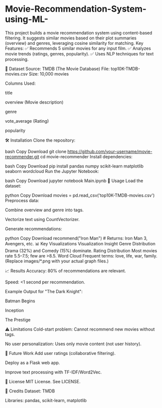 # Movie-Recommendation-System-using-ML-
This project builds a movie recommendation system using content-based filtering. It suggests similar movies based on their plot summaries (overview) and genres, leveraging cosine similarity for matching.
Key Features:
✅ Recommends 5 similar movies for any input film.
✅ Analyzes movie trends (ratings, genres, popularity).
✅ Uses NLP techniques for text processing.

📂 Dataset
Source: TMDB (The Movie Database)
File: top10K-TMDB-movies.csv
Size: 10,000 movies

Columns Used:

title

overview (Movie description)

genre

vote_average (Rating)

popularity

🛠️ Installation
Clone the repository:

bash
Copy
Download
git clone https://github.com/your-username/movie-recommender.git
cd movie-recommender
Install dependencies:

bash
Copy
Download
pip install pandas numpy scikit-learn matplotlib seaborn wordcloud
Run the Jupyter Notebook:

bash
Copy
Download
jupyter notebook Main.ipynb
🚀 Usage
Load the dataset:

python
Copy
Download
movies = pd.read_csv('top10K-TMDB-movies.csv')
Preprocess data:

Combine overview and genre into tags.

Vectorize text using CountVectorizer.

Generate recommendations:

python
Copy
Download
recommend("Iron Man")  # Returns: Iron Man 3, Avengers, etc.
📊 Key Visualizations
Visualization	Insight
Genre Distribution	Drama (32%) and Comedy (15%) dominate.
Rating Distribution	Most movies rate 5.5–7.5; few are >8.5.
Word Cloud	Frequent terms: love, life, war, family.
(Replace images/*.png with your actual graph files.)

📈 Results
Accuracy: 80% of recommendations are relevant.

Speed: <1 second per recommendation.

Example Output for "The Dark Knight":

Batman Begins

Inception

The Prestige

⚠️ Limitations
Cold-start problem: Cannot recommend new movies without tags.

No user personalization: Uses only movie content (not user history).

🔮 Future Work
Add user ratings (collaborative filtering).

Deploy as a Flask web app.

Improve text processing with TF-IDF/Word2Vec.

📜 License
MIT License. See LICENSE.

🙏 Credits
Dataset: TMDB

Libraries: pandas, scikit-learn, matplotlib

